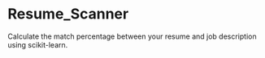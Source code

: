 # Resume_Scanner
Calculate the match percentage between your resume and job description using scikit-learn.
